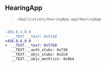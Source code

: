 ## HearingApp

> `/Applications/HearingApp.app/HearingApp`

```diff

-456.8.3.0.0
-  __TEXT.__text: 0x57a0
+456.8.6.0.0
+  __TEXT.__text: 0x57b0
   __TEXT.__auth_stubs: 0x730
   __TEXT.__objc_stubs: 0x2c0
   __TEXT.__objc_methlist: 0x9b4

```
